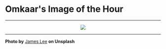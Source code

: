 # Omkaar's Image of the Hour

---

<div align="center">

<a href="https://unsplash.com/photos/two-glowing-jellyfish-drift-in-the-blue-water-IljRc12rpYI">
  <img src="https://images.unsplash.com/photo-1745613184657-3c8dcd5f079a?crop=entropy&cs=tinysrgb&fit=max&fm=jpg&ixid=M3w3NjA2Nzh8MHwxfHJhbmRvbXx8fHx8fHx8fDE3NDkzMTU2MDB8&ixlib=rb-4.1.0&q=80&w=1080" style="max-width:100%; height:auto;">
</a>



</div>

---

**Photo by** [James Lee](https://unsplash.com/@picsbyjameslee) **on Unsplash**
